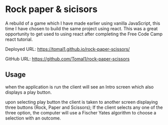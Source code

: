# Rock paper & sicisors

A rebuild of a game which I have made earlier using vanilla JavaScript, this time I have chosen to build the same project using react.
This was a great opportunity to get used to using react after completing the Free Code Camp react tutorial.

Deployed URL: https://tomal1.github.io/rock-paper-scissors/

GitHub URL: https://github.com/Tomal1/rock-paper-scissors

## Usage
when the application is run the client will see an Intro screen which also displays a play button.

upon selecting play button the client is taken to another screen displaying three buttons (Rock, Paper and Scissors); If the client selects any one of the three option, the computer will use a Fischer Yates algorithm to choose a selection with an outcome.

